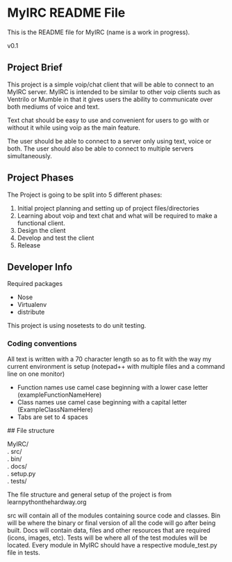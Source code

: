 # MyIRC README File
This is the README file for MyIRC (name is a work in progress). 

v0.1


## Project Brief
This project is a simple voip/chat client that will be able to connect 
to an MyIRC server. MyIRC is intended to be similar to other voip 
clients such as Ventrilo or Mumble in that it gives users the ability
to communicate over both mediums of voice and text.

Text chat should be easy to use and convenient for users to go with or
without it while using voip as the main feature.

The user should be able to connect to a server only using text, voice 
or both. The user should also be able to connect to multiple servers 
simultaneously. 

## Project Phases
The Project is going to be split into 5 different phases:
<ol>
	<li>Initial project planning and setting up of project 
	files/directories</li>
	<li>Learning about voip and text chat and what will be required to 
	make a functional client.</li>
	<li>Design the client</li>
	<li>Develop and test the client</li>
	<li>Release</li>
</ol>

## Developer Info
Required packages
<ul>
	<li>Nose</li>
	<li>Virtualenv</li>
	<li>distribute</li>
</ul>

This project is using nosetests to do unit testing.

### Coding conventions
All text is written with a 70 character length so as to fit with the 
way my current environment is setup (notepad++ with multiple files and
a command line on one monitor)

<ul>
	<li>Function names use camel case beginning with a lower case 
	letter (exampleFunctionNameHere) </li>
	<li>Class names use camel case beginning with a capital letter 
	(ExampleClassNameHere)</li>
	<li>Tabs are set to 4 spaces</li>
</ul>
## File structure

MyIRC/  
. src/  
. bin/  
. docs/  
. setup.py  
. tests/  
		
The file structure and general setup of the project is from 
	learnpythonthehardway.org

		
src will contain all of the modules containing source code and classes.
Bin will be where the binary or final version of all the code will go 
after being built. Docs will contain data, files and other resources 
that are required (icons, images, etc). Tests will be where all of 
the test modules will be located. Every module in MyIRC should have a 
respective module_test.py file in tests.